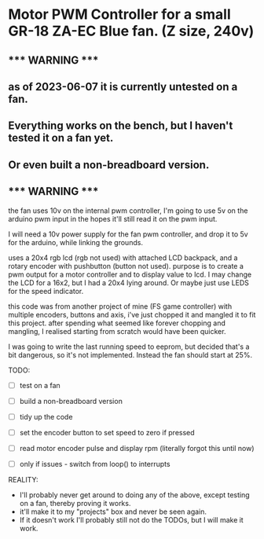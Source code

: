 # Motor PWM Controller for a small GR-18 ZA-EC Blue fan. (Z size, 240v)

##                        *** WARNING *** 
##        as of 2023-06-07 it is currently untested on a fan.
##    Everything works on the bench, but I haven't tested it on a fan yet.
##            Or even built a non-breadboard version.
##                        *** WARNING ***


the fan uses 10v on the internal pwm controller, I'm going to use 5v on the arduino pwm input in the hopes it'll
still read it on the pwm input.

I will need a 10v power supply for the fan pwm controller, and drop it to 5v for the arduino, while linking the grounds.

uses a 20x4 rgb lcd (rgb not used) with attached LCD backpack, and a rotary encoder with pushbutton (button not used).
purpose is to create a pwm output for a motor controller and to display value to lcd.
I may change the LCD for a 16x2, but I had a 20x4 lying around. Or maybe just use LEDS for the speed indicator.

this code was from another project of mine (FS game controller) with multiple encoders, buttons and axis, i've just chopped it and 
mangled it to fit this project.
after spending what seemed like forever chopping and mangling, I realised starting from scratch would have been quicker.

I was going to write the last running speed to eeprom, but decided that's a bit dangerous, so it's not implemented.
Instead the fan should start at 25%.


TODO:
- [ ] test on a fan
- [ ] build a non-breadboard version
- [ ] tidy up the code
- [ ] set the encoder button to set speed to zero if pressed
- [ ] read motor encoder pulse and display rpm (literally forgot this until now)
- [ ] only if issues - switch from loop() to interrupts


REALITY:
- I'll probably never get around to doing any of the above, except testing on a fan, thereby proving it works.
- it'll make it to my "projects" box and never be seen again.
- If it doesn't work I'll probably still not do the TODOs, but I will make it work.
